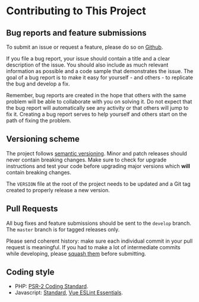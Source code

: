 # Contributing to This Project

## Bug reports and feature submissions

To submit an issue or request a feature, please do so on [Github](https://github.com/philippdaun/processwire-dashboard/issues).

If you file a bug report, your issue should contain a title and a clear description of the issue. You should also include as much relevant information as possible and a code sample that demonstrates the issue. The goal of a bug report is to make it easy for yourself - and others - to replicate the bug and develop a fix.

Remember, bug reports are created in the hope that others with the same problem will be able to collaborate with you on solving it. Do not expect that the bug report will automatically see any activity or that others will jump to fix it. Creating a bug report serves to help yourself and others start on the path of fixing the problem.

## Versioning scheme

The project follows [semantic versioning](https://semver.org/). Minor and patch releases should never contain breaking changes. Make sure to check for upgrade instructions and test your code before upgrading major versions which **will** contain breaking changes.

The `VERSION` file at the root of the project needs to be updated and a Git tag created to properly release a new version.

## Pull Requests

All bug fixes and feature submissions should be sent to the `develop` branch. The `master` branch is for tagged releases only.

Please send coherent history: make sure each individual commit in your pull request is meaningful. If you had to make a lot of intermediate commits while developing, please [squash them](http://www.git-scm.com/book/en/v2/Git-Tools-Rewriting-History#Changing-Multiple-Commit-Messages) before submitting.

## Coding style

- PHP: [PSR-2 Coding Standard](https://github.com/php-fig/fig-standards/blob/master/accepted/PSR-2-coding-style-guide.md).
- Javascript: [Standard](https://standardjs.com/), [Vue ESLint Essentials](https://github.com/vuejs/eslint-plugin-vue).
